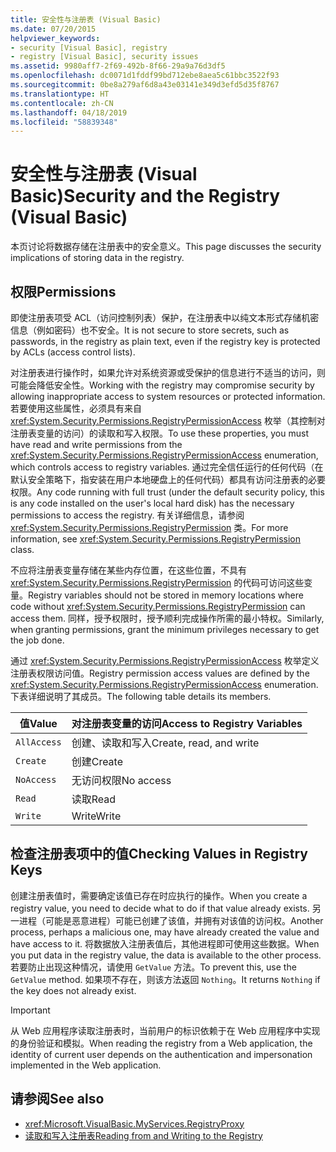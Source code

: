 ```yaml
---
title: 安全性与注册表 (Visual Basic)
ms.date: 07/20/2015
helpviewer_keywords:
- security [Visual Basic], registry
- registry [Visual Basic], security issues
ms.assetid: 9980aff7-2f69-492b-8f66-29a9a76d3df5
ms.openlocfilehash: dc0071d1fddf99bd712ebe8aea5c61bbc3522f93
ms.sourcegitcommit: 0be8a279af6d8a43e03141e349d3efd5d35f8767
ms.translationtype: HT
ms.contentlocale: zh-CN
ms.lasthandoff: 04/18/2019
ms.locfileid: "58839348"
---
```

# <a name="security-and-the-registry-visual-basic"></a><span data-ttu-id="bcbd7-102">安全性与注册表 (Visual Basic)</span><span class="sxs-lookup"><span data-stu-id="bcbd7-102">Security and the Registry (Visual Basic)</span></span>
<span data-ttu-id="bcbd7-103">本页讨论将数据存储在注册表中的安全意义。</span><span class="sxs-lookup"><span data-stu-id="bcbd7-103">This page discusses the security implications of storing data in the registry.</span></span>  
  
## <a name="permissions"></a><span data-ttu-id="bcbd7-104">权限</span><span class="sxs-lookup"><span data-stu-id="bcbd7-104">Permissions</span></span>  
 <span data-ttu-id="bcbd7-105">即使注册表项受 ACL（访问控制列表）保护，在注册表中以纯文本形式存储机密信息（例如密码）也不安全。</span><span class="sxs-lookup"><span data-stu-id="bcbd7-105">It is not secure to store secrets, such as passwords, in the registry as plain text, even if the registry key is protected by ACLs (access control lists).</span></span>  
  
 <span data-ttu-id="bcbd7-106">对注册表进行操作时，如果允许对系统资源或受保护的信息进行不适当的访问，则可能会降低安全性。</span><span class="sxs-lookup"><span data-stu-id="bcbd7-106">Working with the registry may compromise security by allowing inappropriate access to system resources or protected information.</span></span> <span data-ttu-id="bcbd7-107">若要使用这些属性，必须具有来自 <xref:System.Security.Permissions.RegistryPermissionAccess> 枚举（其控制对注册表变量的访问）的读取和写入权限。</span><span class="sxs-lookup"><span data-stu-id="bcbd7-107">To use these properties, you must have read and write permissions from the <xref:System.Security.Permissions.RegistryPermissionAccess> enumeration, which controls access to registry variables.</span></span> <span data-ttu-id="bcbd7-108">通过完全信任运行的任何代码（在默认安全策略下，指安装在用户本地硬盘上的任何代码）都具有访问注册表的必要权限。</span><span class="sxs-lookup"><span data-stu-id="bcbd7-108">Any code running with full trust (under the default security policy, this is any code installed on the user's local hard disk) has the necessary permissions to access the registry.</span></span> <span data-ttu-id="bcbd7-109">有关详细信息，请参阅 <xref:System.Security.Permissions.RegistryPermission> 类。</span><span class="sxs-lookup"><span data-stu-id="bcbd7-109">For more information, see <xref:System.Security.Permissions.RegistryPermission> class.</span></span>  
  
 <span data-ttu-id="bcbd7-110">不应将注册表变量存储在某些内存位置，在这些位置，不具有 <xref:System.Security.Permissions.RegistryPermission> 的代码可访问这些变量。</span><span class="sxs-lookup"><span data-stu-id="bcbd7-110">Registry variables should not be stored in memory locations where code without <xref:System.Security.Permissions.RegistryPermission> can access them.</span></span> <span data-ttu-id="bcbd7-111">同样，授予权限时，授予顺利完成操作所需的最小特权。</span><span class="sxs-lookup"><span data-stu-id="bcbd7-111">Similarly, when granting permissions, grant the minimum privileges necessary to get the job done.</span></span>  
  
 <span data-ttu-id="bcbd7-112">通过 <xref:System.Security.Permissions.RegistryPermissionAccess> 枚举定义注册表权限访问值。</span><span class="sxs-lookup"><span data-stu-id="bcbd7-112">Registry permission access values are defined by the <xref:System.Security.Permissions.RegistryPermissionAccess> enumeration.</span></span> <span data-ttu-id="bcbd7-113">下表详细说明了其成员。</span><span class="sxs-lookup"><span data-stu-id="bcbd7-113">The following table details its members.</span></span>  
  
|<span data-ttu-id="bcbd7-114">值</span><span class="sxs-lookup"><span data-stu-id="bcbd7-114">Value</span></span>|<span data-ttu-id="bcbd7-115">对注册表变量的访问</span><span class="sxs-lookup"><span data-stu-id="bcbd7-115">Access to Registry Variables</span></span>|  
|-----------|----------------------------------|  
|`AllAccess`|<span data-ttu-id="bcbd7-116">创建、读取和写入</span><span class="sxs-lookup"><span data-stu-id="bcbd7-116">Create, read, and write</span></span>|  
|`Create`|<span data-ttu-id="bcbd7-117">创建</span><span class="sxs-lookup"><span data-stu-id="bcbd7-117">Create</span></span>|  
|`NoAccess`|<span data-ttu-id="bcbd7-118">无访问权限</span><span class="sxs-lookup"><span data-stu-id="bcbd7-118">No access</span></span>|  
|`Read`|<span data-ttu-id="bcbd7-119">读取</span><span class="sxs-lookup"><span data-stu-id="bcbd7-119">Read</span></span>|  
|`Write`|<span data-ttu-id="bcbd7-120">Write</span><span class="sxs-lookup"><span data-stu-id="bcbd7-120">Write</span></span>|  
  
## <a name="checking-values-in-registry-keys"></a><span data-ttu-id="bcbd7-121">检查注册表项中的值</span><span class="sxs-lookup"><span data-stu-id="bcbd7-121">Checking Values in Registry Keys</span></span>  
 <span data-ttu-id="bcbd7-122">创建注册表值时，需要确定该值已存在时应执行的操作。</span><span class="sxs-lookup"><span data-stu-id="bcbd7-122">When you create a registry value, you need to decide what to do if that value already exists.</span></span> <span data-ttu-id="bcbd7-123">另一进程（可能是恶意进程）可能已创建了该值，并拥有对该值的访问权。</span><span class="sxs-lookup"><span data-stu-id="bcbd7-123">Another process, perhaps a malicious one, may have already created the value and have access to it.</span></span> <span data-ttu-id="bcbd7-124">将数据放入注册表值后，其他进程即可使用这些数据。</span><span class="sxs-lookup"><span data-stu-id="bcbd7-124">When you put data in the registry value, the data is available to the other process.</span></span> <span data-ttu-id="bcbd7-125">若要防止出现这种情况，请使用 `GetValue` 方法。</span><span class="sxs-lookup"><span data-stu-id="bcbd7-125">To prevent this, use the `GetValue` method.</span></span> <span data-ttu-id="bcbd7-126">如果项不存在，则该方法返回 `Nothing`。</span><span class="sxs-lookup"><span data-stu-id="bcbd7-126">It returns `Nothing` if the key does not already exist.</span></span>  
  
> [!IMPORTANT]
>  <span data-ttu-id="bcbd7-127">从 Web 应用程序读取注册表时，当前用户的标识依赖于在 Web 应用程序中实现的身份验证和模拟。</span><span class="sxs-lookup"><span data-stu-id="bcbd7-127">When reading the registry from a Web application, the identity of current user depends on the authentication and impersonation implemented in the Web application.</span></span>  
  
## <a name="see-also"></a><span data-ttu-id="bcbd7-128">请参阅</span><span class="sxs-lookup"><span data-stu-id="bcbd7-128">See also</span></span>

- <xref:Microsoft.VisualBasic.MyServices.RegistryProxy>
- [<span data-ttu-id="bcbd7-129">读取和写入注册表</span><span class="sxs-lookup"><span data-stu-id="bcbd7-129">Reading from and Writing to the Registry</span></span>](../../../../visual-basic/developing-apps/programming/computer-resources/reading-from-and-writing-to-the-registry.md)
